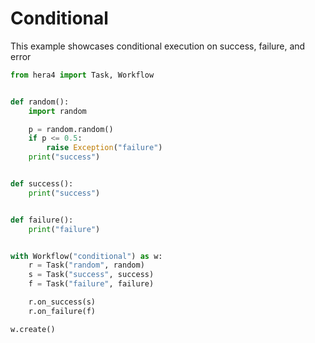 # Conditional

This example showcases conditional execution on success, failure, and error

```python
from hera4 import Task, Workflow


def random():
    import random

    p = random.random()
    if p <= 0.5:
        raise Exception("failure")
    print("success")


def success():
    print("success")


def failure():
    print("failure")


with Workflow("conditional") as w:
    r = Task("random", random)
    s = Task("success", success)
    f = Task("failure", failure)

    r.on_success(s)
    r.on_failure(f)

w.create()
```

